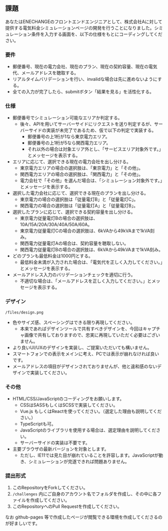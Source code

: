 ## 課題
あなたはENECHANGEのフロントエンドエンジニアとして、株式会社Aに対して提供する電気料金シミュレーションページの開発を行うことになりました。シミュレーション条件を入力する画面を、以下の仕様をもとにコーディングしてください。

### 要件
- 郵便番号、現在の電力会社、現在のプラン、現在の契約容量、現在の電気代、メールアドレスを聴取する。
- リアルタイムバリデーションを行い、invalidな場合は先に進めないようにする。
- 全ての入力が完了したら、submitボタン「結果を見る」を活性化する。

### 仕様
- 郵便番号でシミュレーション可能なエリアか判定する。
  - 後々、APIを用いてサーバーサイドにリクエストを送り判定するが、サーバーサイドの実装が未完了であるため、仮で以下の判定で実装する。
    - 郵便番号の上1桁が1なら東京電力エリア。
    - 郵便番号の上1桁が5なら関西電力エリア。
    - それ以外の場合は対象エリア外とし、「サービスエリア対象外です。」とメッセージを表示する。
- エリアに応じて、選択できる現在の電力会社を出し分ける。
  - 東京電力エリアの場合の選択肢は、「東京電力」と「その他」。
  - 関西電力エリアの場合の選択肢は、「関西電力」と「その他」。
  - 電力会社で「その他」を選んだ場合は、「シミュレーション対象外です。」とメッセージを表示する。
- 選択した電力会社に応じて、選択できる現在のプランを出し分ける。
  - 東京電力の場合の選択肢は「従量電灯B」と「従量電灯C」。
  - 関西電力の場合の選択肢は「従量電灯A」と「従量電灯B」。
- 選択したプランに応じて、選択できる契約容量を出し分ける。
  - 東京電力従量電灯Bの場合の選択肢は、10A/15A/20A/30A/40A/50A/60A。
  - 東京電力従量電灯Cの場合の選択肢は、6kVAから49kVAまで1kVA刻み。
  - 関西電力従量電灯Aの場合は、契約容量を聴取しない。
  - 関西電力従量電灯Bの場合の選択肢は、6kVAから49kVAまで1kVA刻み。
- どのプランも最低料金は1000円とする。
  - 最低料金未満が入力された場合は、「電気代を正しく入力してください。」とメッセージを表示する。
- メールアドレス入力のバリデーションチェックを適切に行う。
  - 不適切な場合は、「メールアドレスを正しく入力してください。」とメッセージを表示する。

### デザイン
`/files/design.png`
- 色やサイズ感、スペーシングはできる限り再現してください。
  - 本来であればデザインツールで共有すべきデザインを、今回はキャプチャ画像で共有しておりますので、忠実に再現していただく必要はございません。
- より良いUI/UXのデザインを実装し、ご提案いただいても構いません。
- スマートフォンでの表示をメインに考え、PCでは表示が崩れなければ良いです。
- メールアドレスの項目がデザインされておりませんが、他と違和感のないデザインで実装してください。


### その他
- HTML/CSS/JavaScriptのコーディングをお願いします。
  - CSSはSASSもしくはSCSSで実装してください。
  - Vue.js もしくはReactを使ってください。（選定した理由も説明してください。）
  - TypeScriptも可。
  - JavaScriptのライブラリを使用する場合は、選定理由を説明してください。
  - サーバーサイドの実装は不要です。
- 主要ブラウザの最新バージョンを対象とします。
  - ただし、IE11では見た目が崩れていることを許容します。JavaScriptが動き、シミュレーションが完遂できれば問題ありません。

### 提出形式
1. このRepositoryをForkしてください。
1. `/challenges` 内にご自身のアカウント名でフォルダを作成し、その中に各ファイルを作成してください。
1. このRepositoryへのPull Requestを作成してください。

なお github-pages 等で作成したページが閲覧できる環境を作成してくださるのが好ましいです。
